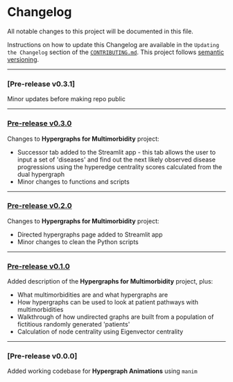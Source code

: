# Changelog

All notable changes to this project will be documented in this file.

Instructions on how to update this Changelog are available in the `Updating the Changelog` section of the [`CONTRIBUTING.md`](./CONTRIBUTING.md).  This project follows [semantic versioning](https://semver.org/spec/v2.0.0.html).

---
### [Pre-release v0.3.1]

Minor updates before making repo public

---

### [Pre-release v0.3.0](https://github.com/nhsx/hypergraphical/releases/tag/v0.3.0)

Changes to **Hypergraphs for Multimorbidity** project:
- Successor tab added to the Streamlit app - this tab allows the user to input a set of 'diseases' and find out the next likely observed disease progressions using the hyperedge centrality scores calculated from the dual hypergraph
- Minor changes to functions and scripts

---

### [Pre-release v0.2.0](https://github.com/nhsx/hypergraphical/releases/tag/v0.2.0)

Changes to **Hypergraphs for Multimorbidity** project:
- Directed hypergraphs page added to Streamlit app
- Minor changes to clean the Python scripts

---

### [Pre-release v0.1.0](https://github.com/nhsx/hypergraphical/releases/tag/v0.1.0)

Added description of the **Hypergraphs for Multimorbidity** project, plus:
- What multimorbidities are and what hypergraphs are
- How hypergraphs can be used to look at patient pathways with multimorbidities
- Walkthrough of how undirected graphs are built from a population of fictitious randomly generated 'patients'
- Calculation of node centrality using Eigenvector centrality

---

### [Pre-release v0.0.0]

Added working codebase for **Hypergraph Animations** using `manim`
